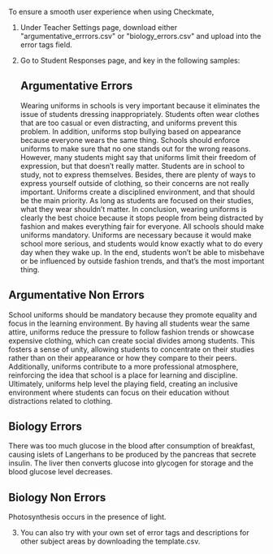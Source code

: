 To ensure a smooth user experience when using Checkmate, 
1. Under Teacher Settings page, download either "argumentative_errrors.csv" or "biology_errors.csv" and upload into the error tags field.
2. Go to Student Responses page, and key in the following samples:
   
   ## Argumentative Errors
   Wearing uniforms in schools is very important because it eliminates the issue of students dressing inappropriately. Students often wear clothes that are too casual or even distracting, and uniforms prevent this problem. In addition, uniforms stop bullying based on appearance because everyone wears the same thing. Schools should enforce uniforms to make sure that no one stands out for the wrong reasons.
   However, many students might say that uniforms limit their freedom of expression, but that doesn’t really matter. Students are in school to study, not to express themselves. Besides, there are plenty of ways to express yourself outside of clothing, so their concerns are not really important. Uniforms create a disciplined environment, and that should be the main priority. As long as students are focused on their studies, what they wear shouldn’t matter.
   In conclusion, wearing uniforms is clearly the best choice because it stops people from being distracted by fashion and makes everything fair for everyone. All schools should make uniforms mandatory. Uniforms are necessary because it would make school more serious, and students would know exactly what to do every day when they wake up. In the end, students won’t be able to misbehave or be influenced by outside fashion trends, and that’s the most important thing.

  ## Argumentative Non Errors
  School uniforms should be mandatory because they promote equality and focus in the learning environment. By having all students wear the same attire, uniforms reduce the pressure to follow fashion trends or showcase expensive clothing, which can create social divides among students. This fosters a sense of unity, allowing students to concentrate on their studies rather than on their appearance or how they compare to their peers. Additionally, uniforms contribute to a more professional atmosphere, reinforcing the idea that school is a place for learning and discipline. Ultimately, uniforms help level the playing field, creating an inclusive environment where students can focus on their education without distractions related to clothing.
  
  ## Biology Errors
  There was too much glucose in the blood after consumption of breakfast, causing islets of Langerhans to be produced by the pancreas that secrete insulin. The liver then converts glucose into glycogen for storage and the blood glucose level decreases.

  ## Biology Non Errors
  Photosynthesis occurs in the presence of light. 

3. You can also try with your own set of error tags and descriptions for other subject areas by downloading the template.csv.

